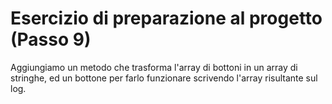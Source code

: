 # Esercizio di preparazione al progetto (Passo 9)

Aggiungiamo un metodo che trasforma l'array di bottoni in un array di stringhe, ed un bottone per farlo funzionare scrivendo l'array risultante sul log.
